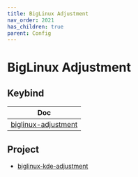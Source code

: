 ```yaml
---
title: BigLinux Adjustment
nav_order: 2021
has_children: true
parent: Config
---
```



# BigLinux Adjustment


## Keybind

| Doc |
| --- |
| [biglinux-adjustment](https://samwhelp.github.io/biglinux-adjustment/read/config/biglinux-adjustment/keybind.html) |



## Project

* [biglinux-kde-adjustment](https://github.com/samwhelp/biglinux-adjustment/tree/main/project/biglinux-adjustment-core/biglinux-kde-adjustment)


